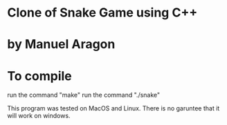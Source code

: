 # Clone of Snake Game using C++
# by Manuel Aragon

# To compile
run the command "make"
run the command "./snake"

This program was tested on MacOS
and Linux.
There is no garuntee that it will
work on windows.